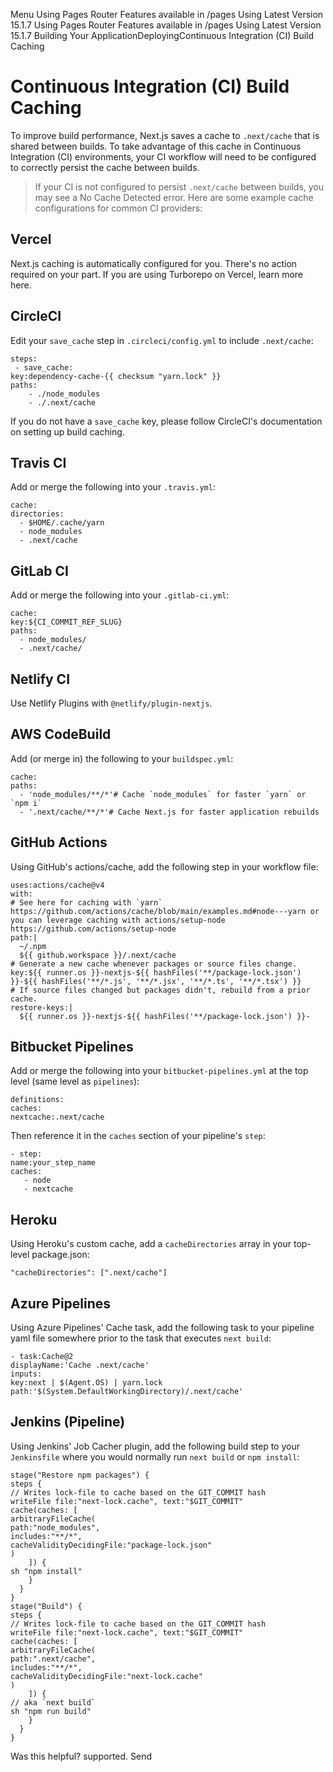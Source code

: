 Menu
Using Pages Router
Features available in /pages
Using Latest Version
15.1.7
Using Pages Router
Features available in /pages
Using Latest Version
15.1.7
Building Your ApplicationDeployingContinuous Integration (CI) Build Caching
# Continuous Integration (CI) Build Caching
To improve build performance, Next.js saves a cache to `.next/cache` that is shared between builds.
To take advantage of this cache in Continuous Integration (CI) environments, your CI workflow will need to be configured to correctly persist the cache between builds.
> If your CI is not configured to persist `.next/cache` between builds, you may see a No Cache Detected error.
Here are some example cache configurations for common CI providers:
## Vercel
Next.js caching is automatically configured for you. There's no action required on your part. If you are using Turborepo on Vercel, learn more here.
## CircleCI
Edit your `save_cache` step in `.circleci/config.yml` to include `.next/cache`:
```
steps:
 - save_cache:
key:dependency-cache-{{ checksum "yarn.lock" }}
paths:
    - ./node_modules
    - ./.next/cache
```

If you do not have a `save_cache` key, please follow CircleCI's documentation on setting up build caching.
## Travis CI
Add or merge the following into your `.travis.yml`:
```
cache:
directories:
  - $HOME/.cache/yarn
  - node_modules
  - .next/cache
```

## GitLab CI
Add or merge the following into your `.gitlab-ci.yml`:
```
cache:
key:${CI_COMMIT_REF_SLUG}
paths:
  - node_modules/
  - .next/cache/
```

## Netlify CI
Use Netlify Plugins with `@netlify/plugin-nextjs`.
## AWS CodeBuild
Add (or merge in) the following to your `buildspec.yml`:
```
cache:
paths:
  - 'node_modules/**/*'# Cache `node_modules` for faster `yarn` or `npm i`
  - '.next/cache/**/*'# Cache Next.js for faster application rebuilds
```

## GitHub Actions
Using GitHub's actions/cache, add the following step in your workflow file:
```
uses:actions/cache@v4
with:
# See here for caching with `yarn` https://github.com/actions/cache/blob/main/examples.md#node---yarn or you can leverage caching with actions/setup-node https://github.com/actions/setup-node
path:|
  ~/.npm
  ${{ github.workspace }}/.next/cache
# Generate a new cache whenever packages or source files change.
key:${{ runner.os }}-nextjs-${{ hashFiles('**/package-lock.json') }}-${{ hashFiles('**/*.js', '**/*.jsx', '**/*.ts', '**/*.tsx') }}
# If source files changed but packages didn't, rebuild from a prior cache.
restore-keys:|
  ${{ runner.os }}-nextjs-${{ hashFiles('**/package-lock.json') }}-
```

## Bitbucket Pipelines
Add or merge the following into your `bitbucket-pipelines.yml` at the top level (same level as `pipelines`):
```
definitions:
caches:
nextcache:.next/cache
```

Then reference it in the `caches` section of your pipeline's `step`:
```
- step:
name:your_step_name
caches:
   - node
   - nextcache
```

## Heroku
Using Heroku's custom cache, add a `cacheDirectories` array in your top-level package.json:
```
"cacheDirectories": [".next/cache"]
```

## Azure Pipelines
Using Azure Pipelines' Cache task, add the following task to your pipeline yaml file somewhere prior to the task that executes `next build`:
```
- task:Cache@2
displayName:'Cache .next/cache'
inputs:
key:next | $(Agent.OS) | yarn.lock
path:'$(System.DefaultWorkingDirectory)/.next/cache'
```

## Jenkins (Pipeline)
Using Jenkins' Job Cacher plugin, add the following build step to your `Jenkinsfile` where you would normally run `next build` or `npm install`:
```
stage("Restore npm packages") {
steps {
// Writes lock-file to cache based on the GIT_COMMIT hash
writeFile file:"next-lock.cache", text:"$GIT_COMMIT"
cache(caches: [
arbitraryFileCache(
path:"node_modules",
includes:"**/*",
cacheValidityDecidingFile:"package-lock.json"
)
    ]) {
sh "npm install"
    }
  }
}
stage("Build") {
steps {
// Writes lock-file to cache based on the GIT_COMMIT hash
writeFile file:"next-lock.cache", text:"$GIT_COMMIT"
cache(caches: [
arbitraryFileCache(
path:".next/cache",
includes:"**/*",
cacheValidityDecidingFile:"next-lock.cache"
)
    ]) {
// aka `next build`
sh "npm run build"
    }
  }
}
```

Was this helpful?
supported.
Send
